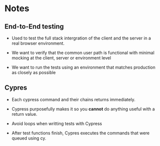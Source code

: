 # Notes

## End-to-End testing

- Used to test the full stack intergration of the client and the server in a real browser environment.

- We want to verify that the common user path is functional with minimal mocking at the client, server or environment level

- We want to run the tests using an environment that matches production as closely as possible

## Cypres

- Each cypress command and their chains returns immediately.

- Cypress purposefully makes it so you **cannot** do anything useful with a return value.

- Avoid loops when writting tests with Cypress

- After test functions finish, Cypres executes the commands that were queued using cy.
